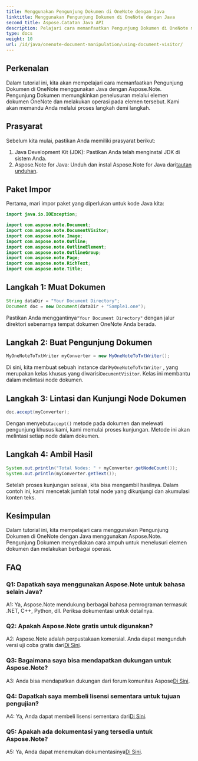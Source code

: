 ```yaml
---
title: Menggunakan Pengunjung Dokumen di OneNote dengan Java
linktitle: Menggunakan Pengunjung Dokumen di OneNote dengan Java
second_title: Aspose.Catatan Java API
description: Pelajari cara memanfaatkan Pengunjung Dokumen di OneNote menggunakan Java dengan Aspose.Note. Telusuri dan manipulasi dokumen OneNote dengan lancar.
type: docs
weight: 10
url: /id/java/onenote-document-manipulation/using-document-visitor/
---
```

## Perkenalan

Dalam tutorial ini, kita akan mempelajari cara memanfaatkan Pengunjung Dokumen di OneNote menggunakan Java dengan Aspose.Note. Pengunjung Dokumen memungkinkan penelusuran melalui elemen dokumen OneNote dan melakukan operasi pada elemen tersebut. Kami akan memandu Anda melalui proses langkah demi langkah.

## Prasyarat

Sebelum kita mulai, pastikan Anda memiliki prasyarat berikut:

1. Java Development Kit (JDK): Pastikan Anda telah menginstal JDK di sistem Anda.
2. Aspose.Note for Java: Unduh dan instal Aspose.Note for Java dari[tautan unduhan](https://releases.aspose.com/note/java/).

## Paket Impor

Pertama, mari impor paket yang diperlukan untuk kode Java kita:

```java
import java.io.IOException;

import com.aspose.note.Document;
import com.aspose.note.DocumentVisitor;
import com.aspose.note.Image;
import com.aspose.note.Outline;
import com.aspose.note.OutlineElement;
import com.aspose.note.OutlineGroup;
import com.aspose.note.Page;
import com.aspose.note.RichText;
import com.aspose.note.Title;
```

## Langkah 1: Muat Dokumen

```java
String dataDir = "Your Document Directory";
Document doc = new Document(dataDir + "Sample1.one");
```

 Pastikan Anda menggantinya`"Your Document Directory"` dengan jalur direktori sebenarnya tempat dokumen OneNote Anda berada.

## Langkah 2: Buat Pengunjung Dokumen

```java
MyOneNoteToTxtWriter myConverter = new MyOneNoteToTxtWriter();
```

 Di sini, kita membuat sebuah instance dari`MyOneNoteToTxtWriter` , yang merupakan kelas khusus yang diwarisi`DocumentVisitor`. Kelas ini membantu dalam melintasi node dokumen.

## Langkah 3: Lintasi dan Kunjungi Node Dokumen

```java
doc.accept(myConverter);
```

 Dengan menyebut`accept()` metode pada dokumen dan melewati pengunjung khusus kami, kami memulai proses kunjungan. Metode ini akan melintasi setiap node dalam dokumen.

## Langkah 4: Ambil Hasil

```java
System.out.println("Total Nodes: " + myConverter.getNodeCount());
System.out.println(myConverter.getText());
```

Setelah proses kunjungan selesai, kita bisa mengambil hasilnya. Dalam contoh ini, kami mencetak jumlah total node yang dikunjungi dan akumulasi konten teks.

## Kesimpulan

Dalam tutorial ini, kita mempelajari cara menggunakan Pengunjung Dokumen di OneNote dengan Java menggunakan Aspose.Note. Pengunjung Dokumen menyediakan cara ampuh untuk menelusuri elemen dokumen dan melakukan berbagai operasi.

## FAQ

### Q1: Dapatkah saya menggunakan Aspose.Note untuk bahasa selain Java?

A1: Ya, Aspose.Note mendukung berbagai bahasa pemrograman termasuk .NET, C++, Python, dll. Periksa dokumentasi untuk detailnya.

### Q2: Apakah Aspose.Note gratis untuk digunakan?

 A2: Aspose.Note adalah perpustakaan komersial. Anda dapat mengunduh versi uji coba gratis dari[Di Sini](https://releases.aspose.com/).

### Q3: Bagaimana saya bisa mendapatkan dukungan untuk Aspose.Note?

 A3: Anda bisa mendapatkan dukungan dari forum komunitas Aspose[Di Sini](https://forum.aspose.com/c/note/28).

### Q4: Dapatkah saya membeli lisensi sementara untuk tujuan pengujian?

 A4: Ya, Anda dapat membeli lisensi sementara dari[Di Sini](https://purchase.aspose.com/temporary-license/).

### Q5: Apakah ada dokumentasi yang tersedia untuk Aspose.Note?

 A5: Ya, Anda dapat menemukan dokumentasinya[Di Sini](https://reference.aspose.com/note/java/).